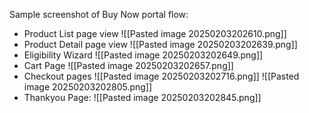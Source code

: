 Sample screenshot of Buy Now portal flow:
- Product List page view
  ![[Pasted image 20250203202610.png]]
- Product Detail page view
  ![[Pasted image 20250203202639.png]]
- Eligibility Wizard
  ![[Pasted image 20250203202649.png]]
- Cart Page
  ![[Pasted image 20250203202657.png]]
- Checkout pages
  ![[Pasted image 20250203202716.png]]
  ![[Pasted image 20250203202805.png]]
- Thankyou Page: 
	![[Pasted image 20250203202845.png]]